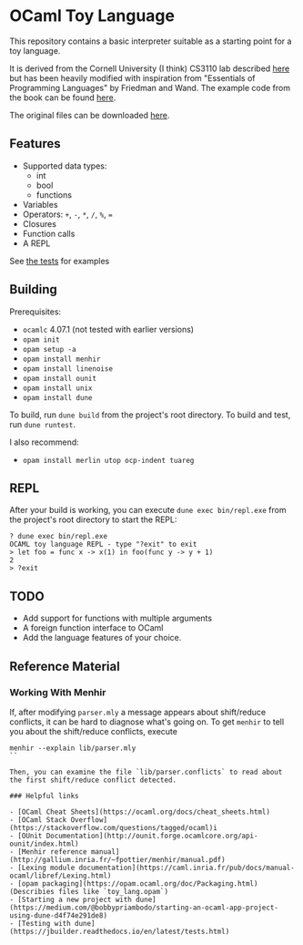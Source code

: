# OCaml Toy Language

This repository contains a basic interpreter suitable as a starting point for a toy language.

It is derived from the Cornell University (I think) CS3110 lab described [here](https://www.cs.cornell.edu/courses/cs3110/2015fa/l/12-interp/rec.html)
but has been heavily modified with inspiration from "Essentials of Programming Languages" by Friedman and Wand.  The
example code from the book can be found [here](https://github.com/mwand/eopl3).

The original files can be downloaded [here](https://www.cs.cornell.edu/courses/cs3110/2015fa/l/12-interp/rec-code.zip).

## Features

- Supported data types:
  - int
  - bool
  - functions
- Variables
- Operators: `+`, `-`, `*`, `/`, `%`, `=`
- Closures
- Function calls
- A REPL

See [the tests](./test/test.ml) for examples

## Building 

Prerequisites:

- `ocamlc` 4.07.1 (not tested with earlier versions)
- `opam init`
- `opam setup -a`
- `opam install menhir`
- `opam install linenoise`
- `opam install ounit`
- `opam install unix`
- `opam install dune`

To build, run `dune build` from the project's root directory.  To build and test, run `dune runtest`.

I also recommend:

- `opam install merlin utop ocp-indent tuareg`

## REPL

After your build is working, you can execute `dune exec bin/repl.exe` from the project's root directory to
start the REPL:

```
? dune exec bin/repl.exe
OCAML toy language REPL - type "?exit" to exit
> let foo = func x -> x(1) in foo(func y -> y + 1)
2
> ?exit
```

## TODO

- Add support for functions with multiple arguments
- A foreign function interface to OCaml
- Add the language features of your choice.

## Reference Material

### Working With Menhir 

If, after modifying `parser.mly` a message appears about shift/reduce conflicts, it can be hard to diagnose
what's going on.  To get `menhir` to tell you about the shift/reduce conflicts, execute

```
menhir --explain lib/parser.mly
``

Then, you can examine the file `lib/parser.conflicts` to read about the first shift/reduce conflict detected.

### Helpful links
 
- [OCaml Cheat Sheets](https://ocaml.org/docs/cheat_sheets.html)
- [OCaml Stack Overflow](https://stackoverflow.com/questions/tagged/ocaml)i
- [OUnit Documentation](http://ounit.forge.ocamlcore.org/api-ounit/index.html)
- [Menhir reference manual](http://gallium.inria.fr/~fpottier/menhir/manual.pdf)
- [Lexing module documentation](https://caml.inria.fr/pub/docs/manual-ocaml/libref/Lexing.html)
- [opam packaging](https://opam.ocaml.org/doc/Packaging.html) (Describies files like `toy_lang.opam`)
- [Starting a new project with dune](https://medium.com/@bobbypriambodo/starting-an-ocaml-app-project-using-dune-d4f74e291de8)
- [Testing with dune](https://jbuilder.readthedocs.io/en/latest/tests.html)

